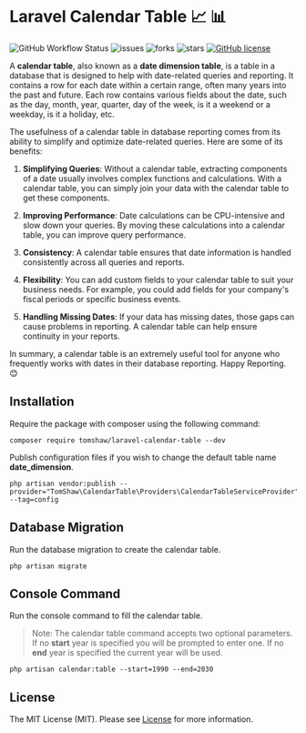 # Laravel Calendar Table 📈 📊

![GitHub Workflow Status](https://img.shields.io/github/actions/workflow/status/tomshaw/laravel-calendar-table/run-tests.yml?branch=master&style=flat-square&label=tests)
![issues](https://img.shields.io/github/issues/tomshaw/laravel-calendar-table?style=flat&logo=appveyor)
![forks](https://img.shields.io/github/forks/tomshaw/laravel-calendar-table?style=flat&logo=appveyor)
![stars](https://img.shields.io/github/stars/tomshaw/laravel-calendar-table?style=flat&logo=appveyor)
[![GitHub license](https://img.shields.io/github/license/tomshaw/laravel-calendar-table)](https://github.com/tomshaw/laravel-calendar-table/blob/master/LICENSE)

A **calendar table**, also known as a **date dimension table**, is a table in a database that is designed to help with date-related queries and reporting. It contains a row for each date within a certain range, often many years into the past and future. Each row contains various fields about the date, such as the day, month, year, quarter, day of the week, is it a weekend or a weekday, is it a holiday, etc.

The usefulness of a calendar table in database reporting comes from its ability to simplify and optimize date-related queries. Here are some of its benefits:

1. **Simplifying Queries**: Without a calendar table, extracting components of a date usually involves complex functions and calculations. With a calendar table, you can simply join your data with the calendar table to get these components.

2. **Improving Performance**: Date calculations can be CPU-intensive and slow down your queries. By moving these calculations into a calendar table, you can improve query performance.

3. **Consistency**: A calendar table ensures that date information is handled consistently across all queries and reports.

4. **Flexibility**: You can add custom fields to your calendar table to suit your business needs. For example, you could add fields for your company's fiscal periods or specific business events.

5. **Handling Missing Dates**: If your data has missing dates, those gaps can cause problems in reporting. A calendar table can help ensure continuity in your reports.

In summary, a calendar table is an extremely useful tool for anyone who frequently works with dates in their database reporting. Happy Reporting. 😊

## Installation
Require the package with composer using the following command:

```
composer require tomshaw/laravel-calendar-table --dev
```

Publish configuration files if you wish to change the default table name **date_dimension**.

```
php artisan vendor:publish --provider="TomShaw\CalendarTable\Providers\CalendarTableServiceProvider" --tag=config
```

## Database Migration

Run the database migration to create the calendar table.

```
php artisan migrate
```

## Console Command

Run the console command to fill the calendar table.

> Note: The calendar table command accepts two optional parameters. If no **start** year is specified you will be prompted to enter one. If no **end** year is specified the current year will be used.

```
php artisan calendar:table --start=1990 --end=2030
```

## License

The MIT License (MIT). Please see [License](LICENSE) for more information.